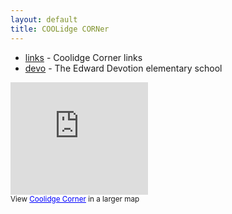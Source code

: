 ```yaml
---
layout: default
title: COOLidge CORNer
---
```

* [links](links) - Coolidge Corner links 
* [devo](devo) - The Edward Devotion elementary school 

<iframe scrolling="no" width="220" frameborder="0" marginheight="0" src="http://maps.google.com/maps/ms?ie=UTF8&amp;msa=0&amp;msid=107439190247259985880.0004674c08c3dc981a2ad&amp;ll=42.34153,-71.120874&amp;spn=0.00724,0.011672&amp;output=embed" height="180" marginwidth="0"></iframe>
<br/><small>View <a style="color:#0000FF;text-align:left" href="http://maps.google.com/maps/ms?ie=UTF8&amp;msa=0&amp;msid=107439190247259985880.0004674c08c3dc981a2ad&amp;ll=42.34203,-71.120874&amp;spn=0.00724,0.011672&amp;source=embed">Coolidge Corner</a> in a larger map</small>

<p>

<script charset="utf-8" src="http://widgets.twimg.com/j/2/widget.js" type="text/javascript"></script>
<script type="text/javascript">
new TWTR.Widget({
  version: 2,
  type: 'profile',
  rpp: 30,
  interval: 30000,
  width: 300,
  height: 300,
  theme: {
    shell: {
      background: '#544e46',
      color: '#ffffff'
    },
    tweets: {
      //background: '#000000',
      //color: '#ffffff',
      //links: '#4aed05'
      background: '#ccbd9f',
      color: 'black',
      links: 'blue'
    }
  },
  features: {
    scrollbar: false,
    loop: false,
    live: false,
    behavior: 'all'
  }
}).render().setUser('coolcorn').start();
</script>
